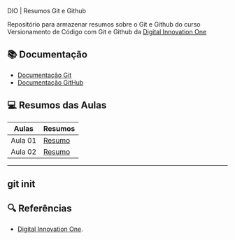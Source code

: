 DIO | Resumos Git e Github

Repositório para armazenar resumos sobre o Git e Github do curso Versionamento de Código com Git e Github da [Digital Innovation One](https://web.dio.me/home?tab=feed)

## 📚 Documentação
- [Documentação Git](https://git-scm.com/doc)
- [Documentação GitHub](https://docs.github.com/)

## 💻 Resumos das Aulas

| Aulas | Resumos |
|-------|---------|
|Aula 01 | [Resumo]()|
|Aula 02 | [Resumo]()|

---
git init
---

## 🔍 Referências
- [Digital Innovation One]().
